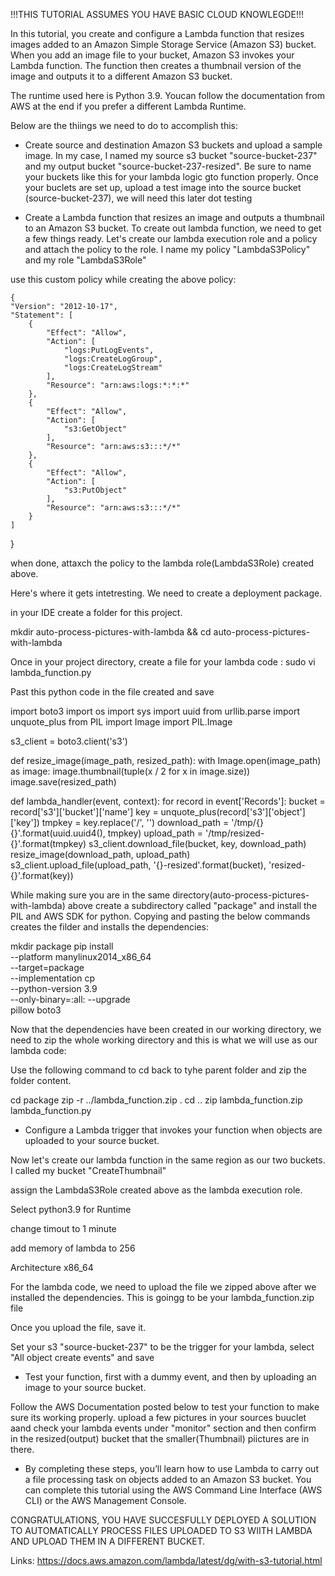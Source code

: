 !!!THIS TUTORIAL ASSUMES YOU HAVE BASIC CLOUD KNOWLEGDE!!!

In this tutorial, you create and configure a Lambda function that resizes images added to an Amazon Simple Storage Service (Amazon S3) bucket. When you add an image file to your bucket, Amazon S3 invokes your Lambda function. The function then creates a thumbnail version of the image and outputs it to a different Amazon S3 bucket.

The runtime used here is Python 3.9. Youcan follow the documentation from AWS at the end if you prefer a different Lambda Runtime.

Below are the thiings we need to do to accomplish this:

- Create source and destination Amazon S3 buckets and upload a sample image.
In my case, I named my source s3 bucket "source-bucket-237" and my output bucket "source-bucket-237-resized". Be sure to name your buckets like this for your lambda logic gto function properly. Once your buclets are set up, upload a test image into the source bucket (source-bucket-237), we will need this later dot testing

- Create a Lambda function that resizes an image and outputs a thumbnail to an Amazon S3 bucket.
To create out lambda function, we need to get a few things ready. Let's create our lambda execution role and a policy and attach the policy to the role.
I name my policy "LambdaS3Policy" and my role "LambdaS3Role"

use this custom policy while creating the above policy:


    

    {
    "Version": "2012-10-17",
    "Statement": [
        {
            "Effect": "Allow",
            "Action": [
                "logs:PutLogEvents",
                "logs:CreateLogGroup",
                "logs:CreateLogStream"
            ],
            "Resource": "arn:aws:logs:*:*:*"
        },
        {
            "Effect": "Allow",
            "Action": [
                "s3:GetObject"
            ],
            "Resource": "arn:aws:s3:::*/*"
        },
        {
            "Effect": "Allow",
            "Action": [
                "s3:PutObject"
            ],
            "Resource": "arn:aws:s3:::*/*"
        }
    ]
}



when done, attaxch the policy to the lambda role(LambdaS3Role) created above.

Here's where it gets intetresting. We need to create a deployment package.

in your IDE create a folder for this project. 

mkdir auto-process-pictures-with-lambda && cd auto-process-pictures-with-lambda

Once in your project directory, create a file for your lambda code : sudo vi lambda_function.py

Past this python code in the file created and save 

    
import boto3
import os
import sys
import uuid
from urllib.parse import unquote_plus
from PIL import Image
import PIL.Image
            
s3_client = boto3.client('s3')
            
def resize_image(image_path, resized_path):
  with Image.open(image_path) as image:
    image.thumbnail(tuple(x / 2 for x in image.size))
    image.save(resized_path)
            
def lambda_handler(event, context):
  for record in event['Records']:
    bucket = record['s3']['bucket']['name']
    key = unquote_plus(record['s3']['object']['key'])
    tmpkey = key.replace('/', '')
    download_path = '/tmp/{}{}'.format(uuid.uuid4(), tmpkey)
    upload_path = '/tmp/resized-{}'.format(tmpkey)
    s3_client.download_file(bucket, key, download_path)
    resize_image(download_path, upload_path)
    s3_client.upload_file(upload_path, '{}-resized'.format(bucket), 'resized-{}'.format(key))
    

   
    


While making sure you are in the same directory(auto-process-pictures-with-lambda) above create a subdirectory called "package" and install the PIL and AWS SDK for python. Copying and pasting the below commands creates the filder and installs the dependencies:


mkdir package
pip install \
--platform manylinux2014_x86_64 \
--target=package \
--implementation cp \
--python-version 3.9 \
--only-binary=:all: --upgrade \
pillow boto3

Now that the dependencies have been created in our working directory, we need to zip the whole working directory and this is what we will use as our lambda code:

Use the following command to cd back to tyhe parent folder and zip the folder content.

cd package
zip -r ../lambda_function.zip .
cd ..
zip lambda_function.zip lambda_function.py



- Configure a Lambda trigger that invokes your function when objects are uploaded to your source bucket.

Now let's create our lambda function in the same region as our two buckets. I called my bucket "CreateThumbnail"

assign the LambdaS3Role created above as the lambda execution role.

Select python3.9 for Runtime

change timout to 1 minute

add memory of lambda to 256

Architecture x86_64

For the lambda code, we need to upload the file we zipped above after we installed the dependencies. This is goingg to be your lambda_function.zip file

Once you upload the file, save it.

Set your s3 "source-bucket-237" to be the trigger for your lambda, select "All object create events" and save


- Test your function, first with a dummy event, and then by uploading an image to your source bucket.

Follow the AWS Documentation posted below to test your function to make sure its working properly. upload a few pictures in your sources buuclet aand check your lambda events under "monitor" section and then confirm in the resized(output) bucket that the smaller(Thumbnail) piictures are in there.


- By completing these steps, you’ll learn how to use Lambda to carry out a file processing task on objects added to an Amazon S3 bucket. You can complete this tutorial using the AWS Command Line Interface (AWS CLI) or the AWS Management Console.


CONGRATULATIONS, YOU HAVE SUCCESFULLY DEPLOYED A SOLUTION TO AUTOMATICALLY PROCESS FILES UPLOADED TO S3 WIITH LAMBDA AND UPLOAD THEM IN A DIFFERENT BUCKET.

Links: 
https://docs.aws.amazon.com/lambda/latest/dg/with-s3-tutorial.html



